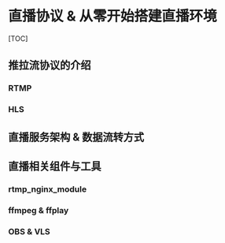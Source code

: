# 直播协议 & 从零开始搭建直播环境
[TOC]

## 推拉流协议的介绍
### RTMP
### HLS

## 直播服务架构 & 数据流转方式

## 直播相关组件与工具
### rtmp_nginx_module
### ffmpeg & ffplay
### OBS & VLS
